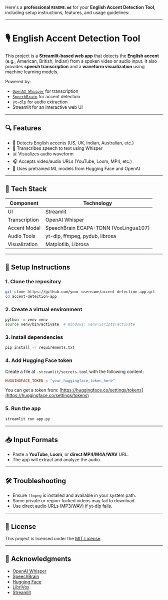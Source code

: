 Here's a **professional `README.md`** for your **English Accent Detection Tool**, including setup instructions, features, and usage guidelines:

---

# 🎙️ English Accent Detection Tool

This project is a **Streamlit-based web app** that detects the **English accent** (e.g., American, British, Indian) from a spoken video or audio input. It also provides **speech transcription** and a **waveform visualization** using machine learning models.

Powered by:

* [`OpenAI Whisper`](https://github.com/openai/whisper) for transcription
* [`SpeechBrain`](https://github.com/speechbrain/speechbrain) for accent detection
* [`yt-dlp`](https://github.com/yt-dlp/yt-dlp) for audio extraction
* Streamlit for an interactive web UI

---

## 🔍 Features

* 🎯 Detects English accents (US, UK, Indian, Australian, etc.)
* 📝 Transcribes speech to text using Whisper
* 📊 Visualizes audio waveform
* 🎧 Accepts video/audio URLs (YouTube, Loom, MP4, etc.)
* 🧠 Uses pretrained ML models from Hugging Face and OpenAI

---

## 🧱 Tech Stack

| Component     | Technology                            |
| ------------- | ------------------------------------- |
| UI            | Streamlit                             |
| Transcription | OpenAI Whisper                        |
| Accent Model  | SpeechBrain ECAPA-TDNN (VoxLingua107) |
| Audio Tools   | yt-dlp, ffmpeg, pydub, librosa        |
| Visualization | Matplotlib, Librosa                   |

---

## 🚀 Setup Instructions

### 1. Clone the repository

```bash
git clone https://github.com/your-username/accent-detection-app.git
cd accent-detection-app
```

### 2. Create a virtual environment

```bash
python -m venv venv
source venv/bin/activate  # Windows: venv\Scripts\activate
```

### 3. Install dependencies

```bash
pip install -r requirements.txt
```

### 4. Add Hugging Face token

Create a file at `.streamlit/secrets.toml` with the following content:

```toml
HUGGINGFACE_TOKEN = "your_huggingface_token_here"
```

You can get a token from: [https://huggingface.co/settings/tokens](https://huggingface.co/settings/tokens)

### 5. Run the app

```bash
streamlit run app.py
```

---

## 📥 Input Formats

* Paste a **YouTube**, **Loom**, or **direct MP4/M4A/WAV** URL.
* The app will extract and analyze the audio.

---


## 🛠️ Troubleshooting

* Ensure `ffmpeg` is installed and available in your system path.
* Some private or region-locked videos may fail to download.
* Use direct audio URLs (MP3/WAV) if yt-dlp fails.

---

## 📄 License

This project is licensed under the [MIT License](LICENSE).

---

## 🙏 Acknowledgments

* [OpenAI Whisper](https://github.com/openai/whisper)
* [SpeechBrain](https://github.com/speechbrain/speechbrain)
* [Hugging Face](https://huggingface.co/)
* [LibriVox](https://librivox.org/)
* [Streamlit](https://streamlit.io)



